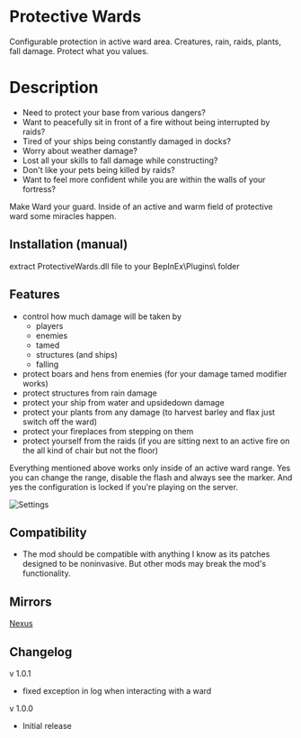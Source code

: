 # Protective Wards
Configurable protection in active ward area. Creatures, rain, raids, plants, fall damage. Protect what you values.

# Description
 - Need to protect your base from various dangers?
 - Want to peacefully sit in front of a fire without being interrupted by raids?
 - Tired of your ships being constantly damaged in docks?
 - Worry about weather damage?
 - Lost all your skills to fall damage while constructing?
 - Don't like your pets being killed by raids?
 - Want to feel more confident while you are within the walls of your fortress?

Make Ward your guard. Inside of an active and warm field of protective ward some miracles happen.

## Installation (manual)
extract ProtectiveWards.dll file to your BepInEx\Plugins\ folder

## Features
* control how much damage will be taken by 
  - players
  - enemies
  - tamed
  - structures (and ships)
  - falling
* protect boars and hens from enemies (for your damage tamed modifier works)
* protect structures from rain damage
* protect your ship from water and upsidedown damage
* protect your plants from any damage (to harvest barley and flax just switch off the ward)
* protect your fireplaces from stepping on them
* protect yourself from the raids (if you are sitting next to an active fire on the all kind of chair but not the floor)

Everything mentioned above works only inside of an active ward range. Yes you can change the range, disable the flash and always see the marker.
And yes the configuration is locked if you're playing on the server.

![Settings](https://staticdelivery.nexusmods.com/mods/3667/images/2450/2450-1689565587-460708760.png)

## Compatibility
* The mod should be compatible with anything I know as its patches designed to be noninvasive. But other mods may break the mod's functionality.

## Mirrors
[Nexus](https://www.nexusmods.com/valheim/mods/2450)

## Changelog

v 1.0.1
* fixed exception in log when interacting with a ward

v 1.0.0
* Initial release